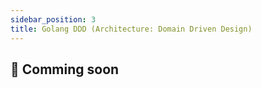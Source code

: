 ```yaml
---
sidebar_position: 3
title: Golang DDD (Architecture: Domain Driven Design)
---
```


## 🌟 Comming soon